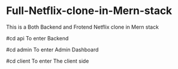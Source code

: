 
# Full-Netflix-clone-in-Mern-stack
This is a Both Backend and Frotend Netflix clone in Mern stack

#cd api
To enter Backend


#cd admin
To enter Admin Dashboard


#cd client
To enter The client side
